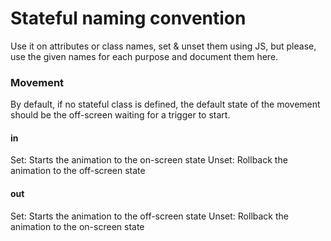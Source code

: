 # Stateful naming convention

Use it on attributes or class names, set & unset them using JS, but please, use the given names for each purpose and document them here.

### Movement

By default, if no stateful class is defined, the default state of the movement should be the off-screen waiting for a trigger to start.

#### in
Set: Starts the animation to the on-screen state
Unset: Rollback the animation to the off-screen state

#### out
Set: Starts the animation to the off-screen state
Unset: Rollback the animation to the on-screen state


